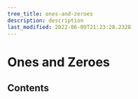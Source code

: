 ```yaml
---
tree_title: ones-and-zeroes
description: description
last_modified: 2022-06-09T21:23:28.2328
---
```


# Ones and Zeroes

## Contents
